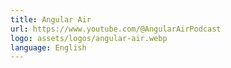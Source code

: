 ```yaml
---
title: Angular Air
url: https://www.youtube.com/@AngularAirPodcast
logo: assets/logos/angular-air.webp
language: English
---
```

